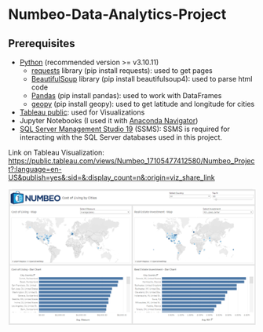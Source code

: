 # Numbeo-Data-Analytics-Project

## Prerequisites

- [Python](https://www.python.org/) (recommended version >= v3.10.11)
    - [requests](https://pypi.org/project/requests/) library (pip install requests): used to get pages
    - [BeautifulSoup](https://pypi.org/project/beautifulsoup4/) library (pip install beautifulsoup4): used to parse html code
    - [Pandas](https://pandas.pydata.org/) (pip install pandas): used to work with DataFrames
    - [geopy](https://pypi.org/project/geopy/) (pip install geopy): used to get latitude and longitude for cities
- [Tableau public](https://www.tableau.com/products/desktop/download): used for Visualizations
- Jupyter Notebooks (I used it with [Anaconda Navigator](https://www.anaconda.com/anaconda-navigator))
- [SQL Server Management Studio 19](https://learn.microsoft.com/en-us/sql/ssms/download-sql-server-management-studio-ssms?view=sql-server-ver16) (SSMS): SSMS is required for interacting with the SQL Server databases used
in this project.


Link on Tableau Visualization:
https://public.tableau.com/views/Numbeo_17105477412580/Numbeo_Project?:language=en-US&publish=yes&:sid=&:display_count=n&:origin=viz_share_link

![Tableau_Visualization.png](https://github.com/DZA-Mirai/Numbeo-Data-Analytics-Project/blob/f8b3838242721341e036a02916d92c5a54d83176/Numbeo_Visualization.png)
